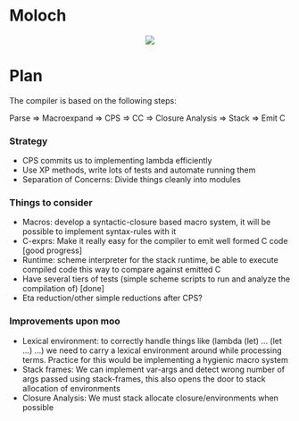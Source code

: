 Moloch
=====

<p align="center">
  <img src="http://i.imgur.com/VsBMskb.jpg" />
</p>



Plan
====

The compiler is based on the following steps:

Parse =>
 Macroexpand =>
  CPS =>
   CC =>
    Closure Analysis =>
     Stack =>
      Emit C

### Strategy

* CPS commits us to implementing lambda efficiently
* Use XP methods, write lots of tests and automate running them
* Separation of Concerns: Divide things cleanly into modules

### Things to consider

* Macros: develop a syntactic-closure based macro system, it will be possible to implement syntax-rules with it
* C-exprs: Make it really easy for the compiler to emit well formed C code [good progress]
* Runtime: scheme interpreter for the stack runtime, be able to execute compiled code this way to compare against emitted C
* Have several tiers of tests (simple scheme scripts to run and analyze the compilation of) [done]
* Eta reduction/other simple reductions after CPS?

### Improvements upon moo

* Lexical environment: to correctly handle things like (lambda (let) ... (let ...) ...) we need to carry a lexical environment around while processing terms. Practice for this would be implementing a hygienic macro system
* Stack frames: We can implement var-args and detect wrong number of args passed using stack-frames, this also opens the door to stack allocation of environments
* Closure Analysis: We must stack allocate closure/environments when possible
